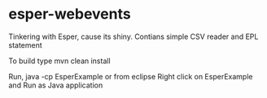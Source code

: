 esper-webevents
====================

Tinkering with Esper, cause its shiny.  Contians simple CSV reader and EPL statement


To build type mvn clean install

Run, java -cp <classpath> EsperExample
or from eclipse
Right click on EsperExample and Run as Java application
